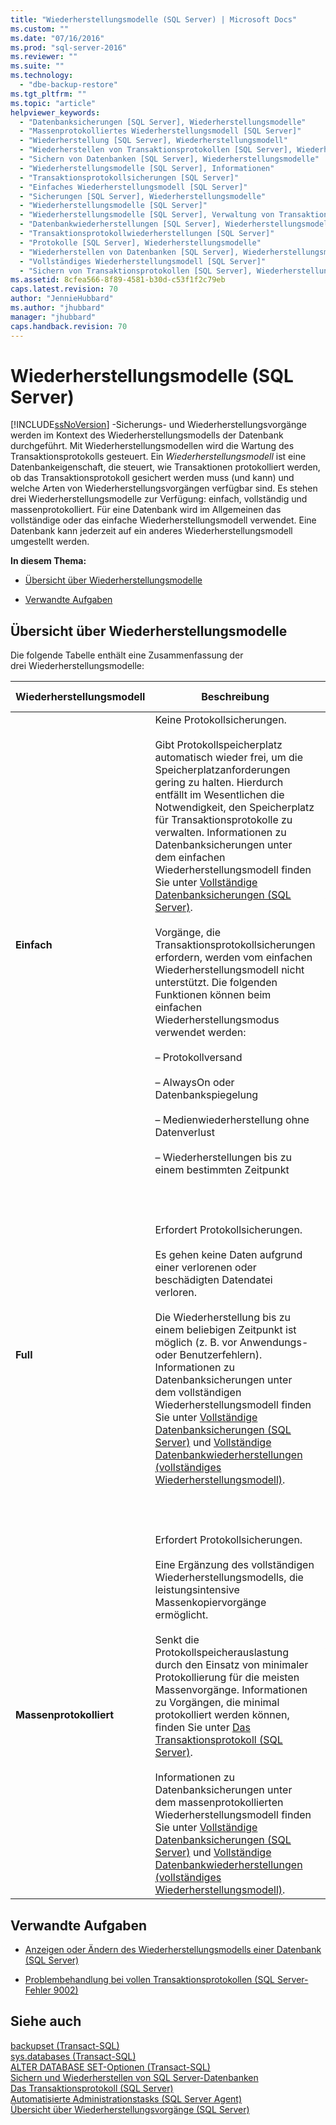 ```yaml
---
title: "Wiederherstellungsmodelle (SQL Server) | Microsoft Docs"
ms.custom: ""
ms.date: "07/16/2016"
ms.prod: "sql-server-2016"
ms.reviewer: ""
ms.suite: ""
ms.technology: 
  - "dbe-backup-restore"
ms.tgt_pltfrm: ""
ms.topic: "article"
helpviewer_keywords: 
  - "Datenbanksicherungen [SQL Server], Wiederherstellungsmodelle"
  - "Massenprotokolliertes Wiederherstellungsmodell [SQL Server]"
  - "Wiederherstellung [SQL Server], Wiederherstellungsmodell"
  - "Wiederherstellen von Transaktionsprotokollen [SQL Server], Wiederherstellungsmodelle"
  - "Sichern von Datenbanken [SQL Server], Wiederherstellungsmodelle"
  - "Wiederherstellungsmodelle [SQL Server], Informationen"
  - "Transaktionsprotokollsicherungen [SQL Server]"
  - "Einfaches Wiederherstellungsmodell [SQL Server]"
  - "Sicherungen [SQL Server], Wiederherstellungsmodelle"
  - "Wiederherstellungsmodelle [SQL Server]"
  - "Wiederherstellungsmodelle [SQL Server], Verwaltung von Transaktionsprotokollen"
  - "Datenbankwiederherstellungen [SQL Server], Wiederherstellungsmodelle"
  - "Transaktionsprotokollwiederherstellungen [SQL Server]"
  - "Protokolle [SQL Server], Wiederherstellungsmodelle"
  - "Wiederherstellen von Datenbanken [SQL Server], Wiederherstellungsmodelle"
  - "Vollständiges Wiederherstellungsmodell [SQL Server]"
  - "Sichern von Transaktionsprotokollen [SQL Server], Wiederherstellungsmodelle"
ms.assetid: 8cfea566-8f89-4581-b30d-c53f1f2c79eb
caps.latest.revision: 70
author: "JennieHubbard"
ms.author: "jhubbard"
manager: "jhubbard"
caps.handback.revision: 70
---
```

# Wiederherstellungsmodelle (SQL Server)
  [!INCLUDE[ssNoVersion](../../includes/ssnoversion-md.md)] -Sicherungs- und Wiederherstellungsvorgänge werden im Kontext des Wiederherstellungsmodells der Datenbank durchgeführt. Mit Wiederherstellungsmodellen wird die Wartung des Transaktionsprotokolls gesteuert. Ein *Wiederherstellungsmodell* ist eine Datenbankeigenschaft, die steuert, wie Transaktionen protokolliert werden, ob das Transaktionsprotokoll gesichert werden muss (und kann) und welche Arten von Wiederherstellungsvorgängen verfügbar sind. Es stehen drei Wiederherstellungsmodelle zur Verfügung: einfach, vollständig und massenprotokolliert. Für eine Datenbank wird im Allgemeinen das vollständige oder das einfache Wiederherstellungsmodell verwendet. Eine Datenbank kann jederzeit auf ein anderes Wiederherstellungsmodell umgestellt werden.  
  
 **In diesem Thema:**  
  
-   [Übersicht über Wiederherstellungsmodelle](#RMov)  
  
-   [Verwandte Aufgaben](#RelatedTasks)  
  
##  <a name="RMov"></a> Übersicht über Wiederherstellungsmodelle  
 Die folgende Tabelle enthält eine Zusammenfassung der drei Wiederherstellungsmodelle:  
  
|Wiederherstellungsmodell|Beschreibung|Datenverlust|Wiederherstellung bis zu einem bestimmten Zeitpunkt?|  
|--------------------|-----------------|------------------------|-------------------------------|  
|**Einfach**|Keine Protokollsicherungen.<br /><br /> Gibt Protokollspeicherplatz automatisch wieder frei, um die Speicherplatzanforderungen gering zu halten. Hierdurch entfällt im Wesentlichen die Notwendigkeit, den Speicherplatz für Transaktionsprotokolle zu verwalten. Informationen zu Datenbanksicherungen unter dem einfachen Wiederherstellungsmodell finden Sie unter [Vollständige Datenbanksicherungen &#40;SQL Server&#41;](../../relational-databases/backup-restore/full-database-backups-sql-server.md).<br /><br /> Vorgänge, die Transaktionsprotokollsicherungen erfordern, werden vom einfachen Wiederherstellungsmodell nicht unterstützt. Die folgenden Funktionen können beim einfachen Wiederherstellungsmodus verwendet werden:<br /><br /> – Protokollversand<br /><br /> – AlwaysOn oder Datenbankspiegelung<br /><br /> – Medienwiederherstellung ohne Datenverlust<br /><br /> – Wiederherstellungen bis zu einem bestimmten Zeitpunkt|Änderungen seit der letzten Sicherung sind nicht geschützt. Bei Auftreten eines Notfalls müssen diese Änderungen erneut vorgenommen werden.|Die Wiederherstellung ist nur bis zum Ende einer Sicherung möglich. Weitere Informationen finden Sie unter [Vollständige Datenbankwiederherstellungen &#40;einfaches Wiederherstellungsmodell&#41;](../../relational-databases/backup-restore/complete-database-restores-simple-recovery-model.md). <br><br> Eine ausführlichere Erläuterung des einfachen Wiederherstellungsmodells finden Sie im Artikel [SQL Server Simple Recovery Model](https://www.mssqltips.com/sqlservertutorial/4/sql-server-simple-recovery-model/), der von den Leuten bei [MSSQLTips](https://www.mssqltips.com) bereitgestellt wird.|  
|**Full**|Erfordert Protokollsicherungen.<br /><br /> Es gehen keine Daten aufgrund einer verlorenen oder beschädigten Datendatei verloren.<br /><br /> Die Wiederherstellung bis zu einem beliebigen Zeitpunkt ist möglich (z. B. vor Anwendungs- oder Benutzerfehlern). Informationen zu Datenbanksicherungen unter dem vollständigen Wiederherstellungsmodell finden Sie unter [Vollständige Datenbanksicherungen &#40;SQL Server&#41;](../../relational-databases/backup-restore/full-database-backups-sql-server.md) und [Vollständige Datenbankwiederherstellungen &#40;vollständiges Wiederherstellungsmodell&#41;](../../relational-databases/backup-restore/complete-database-restores-full-recovery-model.md).|Normalerweise nicht.<br /><br /> Wenn das Protokollfragment beschädigt ist, müssen Änderungen seit der letzten Protokollsicherung erneut vorgenommen werden.|Die Wiederherstellung bis zu einem bestimmten Zeitpunkt ist möglich, vorausgesetzt die Sicherungen sind bis zu diesem Zeitpunkt vollständig. Informationen zur Verwendung von Protokollsicherungen, um bis zum Punkt des Fehlers wiederherzustellen, finden Sie unter [Wiederherstellen einer SQL Server-Datenbank zu einem Zeitpunkt &#40;vollständiges Wiederherstellungsmodell&#41;](../../relational-databases/backup-restore/restore-a-sql-server-database-to-a-point-in-time-full-recovery-model.md).<br /><br /> Hinweis: Bei mindestens zwei Datenbanken mit vollständigem Wiederherstellungsmodell, die logisch konsistent sein sollen, müssen Sie möglicherweise eine spezielle Vorgehensweise implementieren, um die Wiederherstellbarkeit dieser Datenbanken sicherzustellen. Weitere Informationen finden Sie unter [Wiederherstellen verwandter Datenbanken mit einer markierten Transaktion](../../relational-databases/backup-restore/recovery-of-related-databases-that-contain-marked-transaction.md).|  
|**Massenprotokolliert**|Erfordert Protokollsicherungen.<br /><br /> Eine Ergänzung des vollständigen Wiederherstellungsmodells, die leistungsintensive Massenkopiervorgänge ermöglicht.<br /><br /> Senkt die Protokollspeicherauslastung durch den Einsatz von minimaler Protokollierung für die meisten Massenvorgänge. Informationen zu Vorgängen, die minimal protokolliert werden können, finden Sie unter [Das Transaktionsprotokoll &#40;SQL Server&#41;](../../relational-databases/logs/the-transaction-log-sql-server.md).<br /><br /> Informationen zu Datenbanksicherungen unter dem massenprotokollierten Wiederherstellungsmodell finden Sie unter [Vollständige Datenbanksicherungen &#40;SQL Server&#41;](../../relational-databases/backup-restore/full-database-backups-sql-server.md) und [Vollständige Datenbankwiederherstellungen &#40;vollständiges Wiederherstellungsmodell&#41;](../../relational-databases/backup-restore/complete-database-restores-full-recovery-model.md).|Wenn das Protokoll beschädigt ist oder massenprotokollierte Vorgänge seit der letzten Protokollsicherung aufgetreten sind, müssen Änderungen seit der letzten Protokollsicherung erneut vorgenommen werden.<br /><br /> Ansonsten gehen keine Daten verloren.|Die Wiederherstellung bis zum Ende einer beliebigen Sicherung ist möglich. Die Zeitpunktwiederherstellung wird nicht unterstützt.|  
  
##  <a name="RelatedTasks"></a> Verwandte Aufgaben  
  
-   [Anzeigen oder Ändern des Wiederherstellungsmodells einer Datenbank &#40;SQL Server&#41;](../../relational-databases/backup-restore/view-or-change-the-recovery-model-of-a-database-sql-server.md)  
  
-   [Problembehandlung bei vollen Transaktionsprotokollen &#40;SQL Server-Fehler 9002&#41;](../../relational-databases/logs/troubleshoot-a-full-transaction-log-sql-server-error-9002.md)  
  
## Siehe auch  
 [backupset &#40;Transact-SQL&#41;](../../relational-databases/system-tables/backupset-transact-sql.md)   
 [sys.databases &#40;Transact-SQL&#41;](../../relational-databases/system-catalog-views/sys-databases-transact-sql.md)   
 [ALTER DATABASE SET-Optionen &#40;Transact-SQL&#41;](../Topic/ALTER%20DATABASE%20SET%20Options%20\(Transact-SQL\).md)   
 [Sichern und Wiederherstellen von SQL Server-Datenbanken](../../relational-databases/backup-restore/back-up-and-restore-of-sql-server-databases.md)   
 [Das Transaktionsprotokoll &#40;SQL Server&#41;](../../relational-databases/logs/the-transaction-log-sql-server.md)   
 [Automatisierte Administrationstasks &#40;SQL Server Agent&#41;](../../ssms/agent/automated-administration-tasks-sql-server-agent.md)   
 [Übersicht über Wiederherstellungsvorgänge &#40;SQL Server&#41;](../../relational-databases/backup-restore/restore-and-recovery-overview-sql-server.md)  
  
  